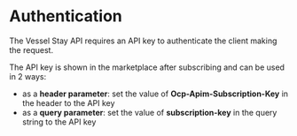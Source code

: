 # AuthenticationThe Vessel Stay API requires an API key to authenticate the client making the request. The API key is shown in the marketplace after subscribing and can be used in 2 ways:* as a **header parameter**: set the value of **Ocp-Apim-Subscription-Key** in the header to the API key* as a **query parameter**: set the value of **subscription-key** in the query string to the API key